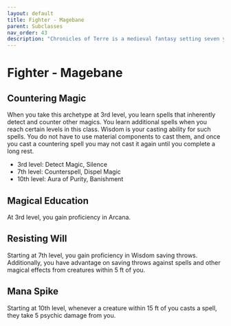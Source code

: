 ```yaml
---
layout: default
title: Fighter - Magebane
parent: Subclasses
nav_order: 43
description: "Chronicles of Terre is a medieval fantasy setting seven years in the writing, currently for dungeons & dragons 5th edition."
---
```


# Fighter - Magebane

## Countering Magic

When you take this archetype at 3rd level, you learn spells that inherently detect and counter other magics. You learn additional spells when you reach certain levels in this class. Wisdom is your casting ability for such spells. You do not have to use material components to cast them, and once you cast a countering spell you may not cast it again until you complete a long rest.
- 3rd level: Detect Magic, Silence
- 7th level: Counterspell, Dispel Magic
- 10th level: Aura of Purity, Banishment

## Magical Education

At 3rd level, you gain proficiency in Arcana.

## Resisting Will

Starting at 7th level, you gain proficiency in Wisdom saving throws. Additionally, you have advantage on saving throws against spells and other magical effects from creatures within 5 ft of you.

## Mana Spike

Starting at 10th level, whenever a creature within 15 ft of you casts a spell, they take 5 psychic damage from you.